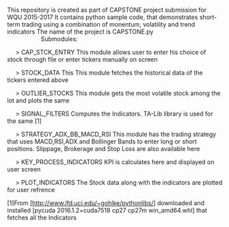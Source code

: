 This repository is created as part of CAPSTONE project submission for WQU 2015-2017
It contains python sample code, that demonstrates short-term trading using a combination of monentum, volatility and trend indicators
The name of the project is CAPSTONE.py
                                                            
                                                            Submodules:
                                                            
      > CAP_STCK_ENTRY This module allows user to enter his choice of stock through file or enter tickers manually on screen
  
      > STOCK_DATA This This module fetches the historical data of the tickers entered above
  
      > OUTLIER_STOCKS This module gets the most volatile stock among the lot and plots the same
  
      > SIGNAL_FILTERS Computes the Indicators. TA-Lib library is used for the same [1]
  
      > STRATEGY_ADX_BB_MACD_RSI This module has the trading strategy that uses MACD,RSI,ADX and Bollinger Bands to enter long or short             positions. Slippage, Brokerage and Stop Loss are also available here 
      
      > KEY_PROCESS_INDICATORS KPI is calculates here and displayed on user screen
      
      > PLOT_INDICATORS The Stock data along with the indicators are plotted for user refrence
  
  [1]From [http://www.lfd.uci.edu/~gohlke/pythonlibs/]
     downloaded and installed [pycuda 2016.1.2+cuda7518 cp27 cp27m win_amd64.whl] that fetches all the Indicators
